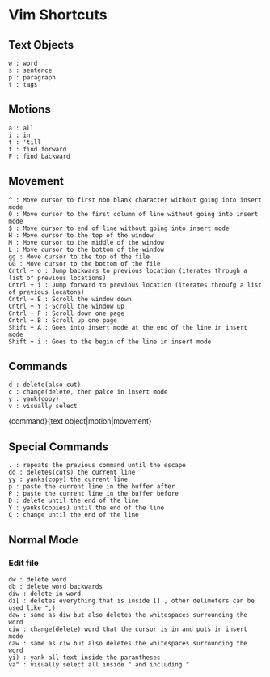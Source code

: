 # Vim Shortcuts

## Text Objects

	w : word
	s : sentence
	p : paragraph
	t : tags

## Motions

	a : all
	i : in
	t : 'till
	f : find forward
	F : find backward

## Movement

	^ : Move cursor to first non blank character without going into insert mode
	0 : Move cursor to the first column of line without going into insert mode
	$ : Move cursor to end of line without going into insert mode
	H : Move cursor to the top of the window
	M : Move cursor to the middle of the window
	L : Move cursor to the bottom of the window
	gg : Move cursor to the top of the file
	GG : Move cursor to the bottom of the file
	Cntrl + o : Jump backwars to previous location (iterates through a list of previous locations)
	Cntrl + i : Jump forward to previous location (iterates throufg a list of previous locatons)
	Cntrl + E : Scroll the window down
	Cntrl + Y : Scroll the window up
	Cntrl + F : Scroll down one page
	Cntrl + B : Scroll up one page
	Shift + A : Goes into insert mode at the end of the line in insert mode
	Shift + i : Goes to the begin of the line in insert mode

## Commands

	d : delete(also cut)
	c : change(delete, then palce in insert mode
	y : yank(copy)
	v : visually select

{command}{text object|motion|movement}

## Special Commands

	. : repeats the previous command until the escape
	dd : deletes(cuts) the current line
	yy : yanks(copy) the current line
	p : paste the current line in the buffer after
	P : paste the current line in the buffer before
	D : delete until the end of the line
	Y : yanks(copies) until the end of the line
	C : change until the end of the line
## Normal Mode

### Edit file

	dw : delete word
	db : delete word backwards
	diw : delete in word
	di[ : deletes everything that is inside [] , other delimeters can be used like ",)
	daw : same as diw but also deletes the whitespaces surrounding the word
	ciw : change(delete) word that the cursor is in and puts in insert mode
	caw : same as ciw but also deletes the whitespaces surrounding the word
	yi) : yank all text inside the parantheses
	va" : visually select all inside " and including "
